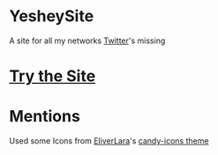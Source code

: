 # YesheySite
A site for all my networks
[Twitter](https://twitter.com/Yeshey24726112)'s missing

# [Try the Site](https://yeshey.github.io/YesheySite/html/main.html)
# Mentions
Used some Icons from [EliverLara](https://github.com/EliverLara)'s [candy-icons theme](https://github.com/EliverLara/candy-icons)